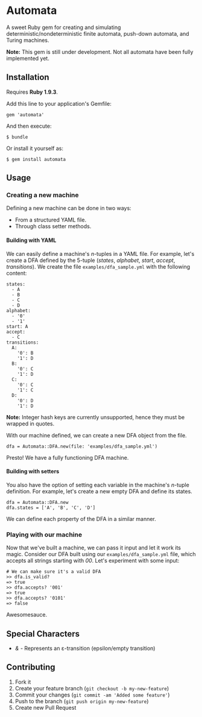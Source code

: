 # Automata

A sweet Ruby gem for creating and simulating deterministic/nondeterministic finite automata, push-down automata, and Turing machines.

__Note:__ This gem is still under development. Not all automata have been fully implemented yet.

## Installation

Requires __Ruby 1.9.3__.

Add this line to your application's Gemfile:

    gem 'automata'

And then execute:

    $ bundle

Or install it yourself as:

    $ gem install automata

## Usage

### Creating a new machine

Defining a new machine can be done in two ways: 
* From a structured YAML file.
* Through class setter methods.

#### Building with YAML

We can easily define a machine's _n_-tuples in a YAML file. For example, let's create a DFA defined by the 5-tuple (_states_, _alphabet_, _start_, _accept_, _transitions_). We create the file `examples/dfa_sample.yml` with the following content:

    states:
      - A
      - B
      - C
      - D
    alphabet:
      - '0'
      - '1'
    start: A
    accept:
      - C
    transitions:
      A:
        '0': B
        '1': D
      B:
        '0': C
        '1': D
      C:
        '0': C
        '1': C
      D:
        '0': D
        '1': D
        
__Note:__ Integer hash keys are currently unsupported, hence they must be wrapped in quotes.

With our machine defined, we can create a new DFA object from the file.

    dfa = Automata::DFA.new(file: 'examples/dfa_sample.yml')
    
Presto! We have a fully functioning DFA machine.

#### Building with setters

You also have the option of setting each variable in the machine's _n_-tuple definition. For example, let's create a new empty DFA and define its states.

    dfa = Automata::DFA.new
    dfa.states = ['A', 'B', 'C', 'D']
    
We can define each property of the DFA in a similar manner.

### Playing with our machine

Now that we've built a machine, we can pass it input and let it work its magic. Consider our DFA built using our `examples/dfa_sample.yml` file, which accepts all strings starting with _00_. Let's experiment with some input:

    # We can make sure it's a valid DFA
    >> dfa.is_valid?
    => true
    >> dfa.accepts? '001'
    => true
    >> dfa.accepts? '0101'
    => false
    
Awesomesauce.

## Special Characters

* _&_ - Represents an ε-transition (epsilon/empty transition)

## Contributing

1. Fork it
2. Create your feature branch (`git checkout -b my-new-feature`)
3. Commit your changes (`git commit -am 'Added some feature'`)
4. Push to the branch (`git push origin my-new-feature`)
5. Create new Pull Request
